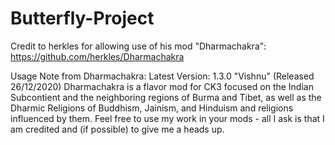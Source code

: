 # Butterfly-Project

Credit to herkles for allowing use of his mod "Dharmachakra": https://github.com/herkles/Dharmachakra

Usage Note from Dharmachakra:
Latest Version: 1.3.0 "Vishnu" (Released 26/12/2020)
Dharmachakra is a flavor mod for CK3 focused on the Indian Subcontient and the neighboring regions of Burma and Tibet, as well as the Dharmic Religions of Buddhism, Jainism, and Hinduism and religions influenced by them.
Feel free to use my work in your mods - all I ask is that I am credited and (if possible) to give me a heads up.
